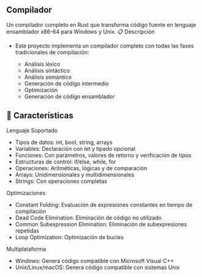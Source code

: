 Compilador 
-
Un compilador completo en Rust que transforma código fuente en lenguaje ensamblador x86-64 para Windows y Unix. 
📋 Descripción 

* Este proyecto implementa un compilador completo con todas las fases tradicionales de compilación: 

  * Análisis léxico
  * Análisis sintáctico
  * Análisis semántico
  * Generación de código intermedio
  * Optimización
  * Generación de código ensamblador
     

🚀 Características
-
Lenguaje Soportado 

   * Tipos de datos: int, bool, string, arrays
   * Variables: Declaración con let y tipado opcional
   * Funciones: Con parámetros, valores de retorno y verificación de tipos
   * Estructuras de control: if/else, while, for
   * Operaciones: Aritméticas, lógicas y de comparación
   * Arrays: Unidimensionales y multidimensionales
   * Strings: Con operaciones completas
     

Optimizaciones 

   + Constant Folding: Evaluación de expresiones constantes en tiempo de compilación
   + Dead Code Elimination: Eliminación de código no utilizado
   + Common Subexpression Elimination: Eliminación de subexpresiones repetidas
   + Loop Optimization: Optimización de bucles
     

Multiplataforma 

   + Windows: Genera código compatible con Microsoft Visual C++
   + Unix/Linux/macOS: Genera código compatible con sistemas Unix
     

